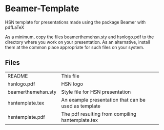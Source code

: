 # Beamer-Template
HSN template for presentations made using the package Beamer with pdfLaTeX

As a minimum, copy the files beamerthemehsn.sty and hsnlogo.pdf to
the directory where you work on your presentation. As an alternative,
install them at the common place appropriate for such files on your system.

## Files
<table>
<tr> <td>README </td> <td>This file</td> </tr>
<tr> <td> hsnlogo.pdf </td> <td>              HSN logo </td> </tr>
<tr> <td> beamerthemehsn.sty  </td> <td>    Style file for HSN presentation </td> </tr>
<tr> <td> hsntemplate.tex    </td> <td>    An example presentation that can be used as template </td> </tr>
<tr> <td> hsntemplate.pdf  </td> <td>       The pdf resulting from compiling hsntemplate.tex </td> </tr>
</table>



